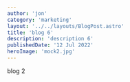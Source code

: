 ```yaml
---
author: 'jon'
category: 'marketing'
layout: '../../layouts/BlogPost.astro'
title: 'blog 6'
description: 'description 6'
publishedDate: '12 Jul 2022'
heroImage: 'mock2.jpg'
---
```


blog 2
